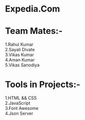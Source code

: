 # Expedia.Com


# Team Mates:-
1.Rahul Kumar <br>
2.Sayali Divate  <br>
3.Vikas Kumar  <br>
4.Aman Kumar  <br>
5.Vikas Sanodiya <br>

# Tools in Projects:-
1.HTML && CSS <br>
2.JavaScript <br>
3.Font Awesome <br>
4.Json Server
